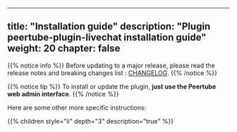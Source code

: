 <!--
SPDX-FileCopyrightText: 2024 John Livingston <https://www.john-livingston.fr/>

SPDX-License-Identifier: AGPL-3.0-only
-->

---
title: "Installation guide"
description: "Plugin peertube-plugin-livechat installation guide"
weight: 20
chapter: false
---

{{% notice info %}}
Before updating to a major release, please read the release notes and breaking changes list : [CHANGELOG](https://github.com/JohnXLivingston/peertube-plugin-livechat/blob/main/CHANGELOG.md).
{{% /notice %}}

{{% notice tip %}}
To install or update the plugin, **just use the Peertube web admin interface**.
{{% /notice %}}

Here are some other more specific instructions:

{{% children style="li" depth="3" description="true" %}}
